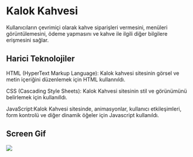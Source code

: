 <h1>Kalok Kahvesi</h1>

 Kullanıcıların çevrimiçi olarak kahve siparişleri vermesini, menüleri görüntülemesini, ödeme yapmasını ve kahve ile ilgili diğer bilgilere erişmesini sağlar.

 <h2>Harici Teknolojiler</h2>

HTML (HyperText Markup Language): Kalok kahvesi sitesinin görsel ve metin içeriğini düzenlemek için HTML kullannıldı.

CSS (Cascading Style Sheets): Kalok Kahvesi sitesinin stil ve görünümünü belirlemek için kullanılldı.

JavaScript:Kalok Kahvesi sitesinde, animasyonlar, kullanıcı etkileşimleri, form kontrolü ve diğer dinamik öğeler için Javascript kullanıldı.

<h2>Screen Gif </h2>

![](screenn.gif)






